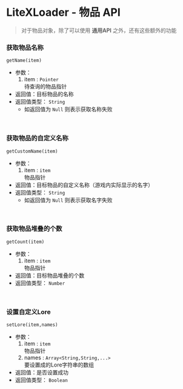 # LiteXLoader - 物品 API
> 对于物品对象，除了可以使用 **通用API** 之外，还有这些额外的功能  

### 获取物品名称  
`getName(item)`
- 参数：
    1. item : `Pointer`  
    待查询的物品指针  
- 返回值：目标物品的名称
- 返回值类型： `String` 
    - 如返回值为 `Null` 则表示获取名称失败  
<br>

### 获取物品的自定义名称
`getCustomName(item)`
- 参数：
    1. item : `item`  
    物品指针
- 返回值：目标物品的自定义名称（游戏内实际显示的名字）
- 返回值类型： `String` 
    - 如返回值为 `Null` 则表示获取名字失败 
<br>

### 获取物品堆叠的个数
`getCount(item)`
- 参数：
    1. item : `item`  
    物品指针
- 返回值：目标物品堆叠的个数
- 返回值类型： `Number`
<br>

### 设置自定义Lore
`setLore(item,names)`
- 参数：
    1. item : `item`  
    物品指针
    2. names : `Array<String,String,...>`  
    要设置成的Lore字符串的数组
- 返回值：是否设置成功
- 返回值类型： `Boolean`
<br>